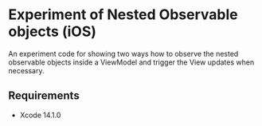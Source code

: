 # Experiment of Nested Observable objects (iOS)

An experiment code for showing two ways how to observe the nested observable objects inside a ViewModel and trigger the View updates when necessary.

## Requirements

- Xcode 14.1.0
